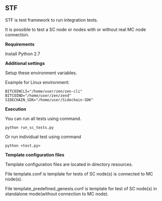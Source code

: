**STF**
---------

STF is test framework to run integration tests.

It is possible to test a SC node or nodes with or without real MC node connection.

**Requirements**

Install Python 2.7

**Additional settings**

Setup these environment variables.

Example for Linux environment:

```
BITCOINCLI="/home/user/zen/zen-cli"
BITCOIND="/home/user/zen/zend"
SIDECHAIN_SDK="/home/user/Sidechain-SDK"
```

**Execution**

You can run all tests using command.

```
python run_sc_tests.py
```
    
Or run individual test using command

```
python <test.py>
```

**Template configuration files**

Template configuration files are located in directory resources. 

File template.conf is template for tests of SC node(s) is connected to MC node(s).

File template_predefined_genesis.conf is template for test of SC node(s) in standalone mode(without connection to MC node).




